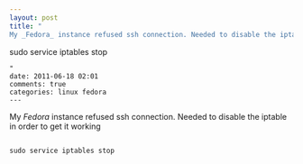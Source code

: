 ```yaml
---
layout: post
title: "
My _Fedora_ instance refused ssh connection. Needed to disable the iptable in order to get it working

```

sudo service iptables stop

```
"
date: 2011-06-18 02:01
comments: true
categories: linux fedora
---
```


My _Fedora_ instance refused ssh connection. Needed to disable the iptable in order to get it working

```

sudo service iptables stop

```

